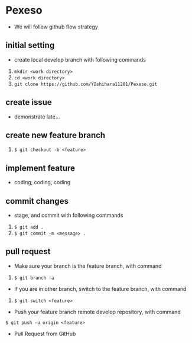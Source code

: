 # Pexeso

 - We will follow github flow strategy

## initial setting
 - create local develop branch with following commands
  1. `mkdir <work directory>`
  2. `cd <work directory>`
  3. `git clone https://github.com/YIshihara11201/Pexeso.git`


## create issue
 - demonstrate late...

## create new feature branch
  1. `$ git checkout -b <feature>`


## implement feature
 - coding, coding, coding


## commit changes
 - stage, and commit with following commands
  1. `$ git add .`
  2. `$ git commit -m <message> .`


## pull request
 - Make sure your branch is the feature branch, with command
  1. `$ git branch -a`

 - If you are in other branch, switch to the feature branch, with command

  1. `$ git switch <feature>`

- Push your feature branch remote develop repository, with command

`$ git push -u origin <feature>`

- Pull Request from GitHub


